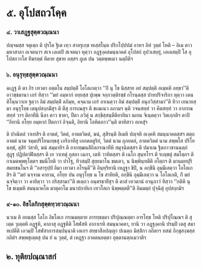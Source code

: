 <h1>๕. อุโปสถวโคฺค</h1>
<h3>๔. วาเสฎฺฐสุตฺตวณฺณนา</h3>
<p> ปญฺจมสฺส จตุเตฺถ ติ ปุรโต ฐิเต เทฺว สาลรุเกฺข ทเสฺสโนฺต ปริกโปฺปปมํ อาหฯ อิทํ วุตฺตํ โหติ – อิเม ตาว มหาสาลา อเจตนาฯ สเจ เอเตปิ สเจตนา หุตฺวา อฎฺฐงฺคสมนฺนาคตํ อุโปสถํ อุปวเสยฺยุํ, เอเตสมฺปิ โส อุโปสถวาโส ทีฆรตฺตํ หิตาย สุขาย อสฺสฯ ภูเต ปน วตฺตพฺพเมว นตฺถีติฯ</p>


<h3>๖. อนุรุทฺธสุตฺตวณฺณนา</h3>
<p> ฉเฎฺฐ  ติ ตา กิร เทวตา อตฺตโน สมฺปตฺติํ โอโลเกตฺวา ‘‘กิํ นุ โข นิสฺสาย อยํ สมฺปตฺติ อเมฺหหิ ลทฺธา’’ติ อาวชฺชมานา เถรํ ทิสฺวา ‘‘มยํ  อมฺหากํ อยฺยสฺส ปุเพฺพ จกฺกวตฺติรชฺชํ กโรนฺตสฺส ปาทปริจาริกา หุตฺวา เตน ทิโนฺนวาเท ฐตฺวา อิมํ สมฺปตฺติํ ลภิมฺห, คจฺฉาม เถรํ อาเนตฺวา อิมํ สมฺปตฺติํ อนุภวิสฺสามา’’ติ ทิวา เยนายสฺมา อนุรุโทฺธ เตนุปสงฺกมิํสุฯ ติ ตีสุ การเณสุฯ ติ ขเณเนว ลภามฯ นฺติ วจนสทฺทํ วา คีตสทฺทํ วา อาภรณสทฺทํ วาฯ ติอาทีนิ นีลา ตาว ชาตา, ปีตา ภวิตุํ น สกฺขิสฺสนฺตีติอาทินา นเยน จิเนฺตตฺวา วิตเกฺกติฯ ตาปิ ‘‘อิทานิ อโยฺย อมฺหากํ ปีตภาวํ อิจฺฉติ, อิทานิ โลหิตภาว’’นฺติ ตาทิสาว อเหสุํฯ</p>


<p>ติ ปาณิตลํ วาเทสิฯ ติ อาตตํ, วิตตํ, อาตตวิตตํ, ฆนํ, สุสิรนฺติ อิเมหิ ปญฺจหิ อเงฺคหิ สมนฺนาคตสฺสฯ ตตฺถ อาตตํ นาม จมฺมปริโยนเทฺธสุ เภริอาทีสุ เอกตลตูริยํ, วิตตํ นาม อุภยตลํ, อาตตวิตตํ นาม สพฺพโส  ปริโยนทฺธํ, สุสิรํ วํสาทิ, ฆนํ สมฺมาทิฯ ติ อากฑฺฒนสิถิลกรณาทีหิ สมุจฺฉิตสฺสฯ ติ ปมาเณ ฐิตภาวชานนตฺถํ สุฎฺฐุ ปฎิปตาฬิตสฺสฯ ติ เย วาเทตุํ กุสลา เฉกา, เตหิ วาทิตสฺสฯ ติ เฉโก สุนฺทโรฯ ติ รเญฺชตุํ สมโตฺถฯ ติ กาเมตพฺพยุโตฺตฯ ขมนีโยติ  วา ปาโฐ, ทิวสมฺปิ สุยฺยมาโน ขมเตว, น นิพฺพินฺทตีติ อโตฺถฯ ติ มานมทปุริสมทชนโนฯ ติ ‘‘อสารุปฺปํ อิมา เทวตา กโรนฺตี’’ติ อินฺทฺริยานิ เหฎฺฐา ขิปิ, น อกฺขีนิ อุมฺมีเลตฺวา โอโลเกสิฯ ติ ‘‘มยํ นจฺจาม คายาม, อโยฺย ปน อนุรุโทฺธ น โข สาทิยติ, อกฺขีนิ อุมฺมีเลตฺวา น โอโลเกติ, กิํ มยํ นจฺจิตฺวา วา คายิตฺวา วา กริสฺสามา’’ติ ตเตฺถว อนฺตรธายิํสุฯ ติ ตาสํ เทวตานํ อานุภาวํ ทิสฺวา ‘‘กติหิ นุ โข ธเมฺมหิ สมนฺนาคโต มาตุคาโม มนาปกายิเก เทวโลเก นิพฺพตฺตตี’’ติ อิมมตฺถํ ปุจฺฉิตุํ อุปสงฺกมิฯ</p>


<h3>๙-๑๐. อิธโลกิกสุตฺตทฺวยวณฺณนา</h3>
<p> นวเม  ติ อยมสฺส โลโก อิธโลเก กรณมตฺตาย อารทฺธตฺตา ปริปุณฺณตฺตา อารโทฺธ โหติ ปริปุโณฺณฯ ติ สุเตฺต วุเตฺตหิ อฎฺฐหิ, คาถาสุ อฎฺฐหีติ โสฬสหิ อากาเรหิ สมนฺนาคตา, ยานิ วา อฎฺฐงฺคานิ ปรมฺปิ เตสุ สมาทเปตีติ เอวมฺปิ โสฬสาการสมฺปนฺนาติ เอเกฯ สทฺธาสีลปญฺญา ปเนตฺถ มิสฺสิกา กถิตาฯ ทสมํ ภิกฺขุสงฺฆสฺส กถิตํฯ สพฺพสุเตฺตสุ ปน ยํ น วุตฺตํ, ตํ เหฎฺฐา อาคตนยตฺตา อุตฺตานตฺถเมวาติฯ</p>

</p>

</p>


<h2>๒. ทุติยปณฺณาสกํ</h2>